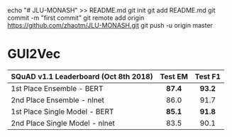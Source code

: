 echo "# JLU-MONASH" >> README.md
git init
git add README.md
git commit -m "first commit"
git remote add origin https://github.com/zhaotm/JLU-MONASH.git
git push -u origin master

# GUI2Vec

SQuAD v1.1 Leaderboard (Oct 8th 2018) | Test EM  | Test F1
------------------------------------- | :------: | :------:
1st Place Ensemble - BERT             | **87.4** | **93.2**
2nd Place Ensemble - nlnet            | 86.0     | 91.7
1st Place Single Model - BERT         | **85.1** | **91.8**
2nd Place Single Model - nlnet        | 83.5     | 90.1
